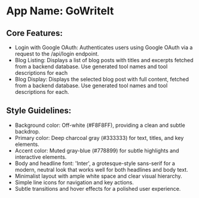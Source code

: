 # **App Name**: GoWriteIt

## Core Features:

- Login with Google OAuth: Authenticates users using Google OAuth via a request to the /api/login endpoint.
- Blog Listing: Displays a list of blog posts with titles and excerpts fetched from a backend database. Use generated tool names and tool descriptions for each
- Blog Display: Displays the selected blog post with full content, fetched from a backend database. Use generated tool names and tool descriptions for each.

## Style Guidelines:

- Background color: Off-white (#F8F8FF), providing a clean and subtle backdrop.
- Primary color: Deep charcoal gray (#333333) for text, titles, and key elements.
- Accent color: Muted gray-blue (#778899) for subtle highlights and interactive elements.
- Body and headline font: 'Inter', a grotesque-style sans-serif for a modern, neutral look that works well for both headlines and body text.
- Minimalist layout with ample white space and clear visual hierarchy.
- Simple line icons for navigation and key actions.
- Subtle transitions and hover effects for a polished user experience.